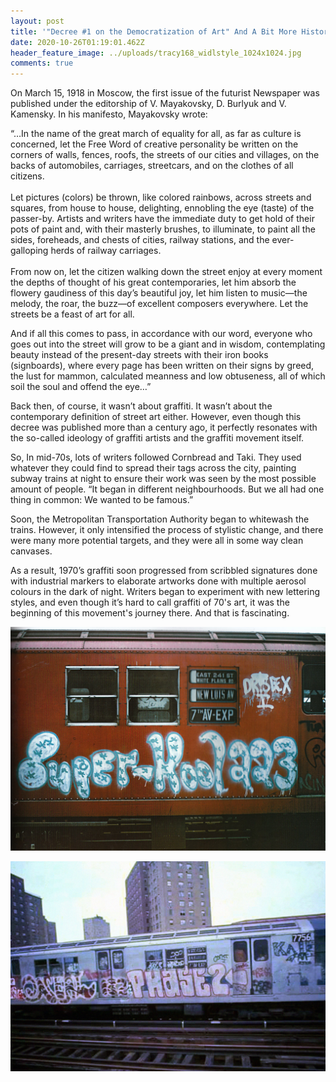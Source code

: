 ```yaml
---
layout: post
title: '"Decree #1 on the Democratization of Art" And A Bit More History '
date: 2020-10-26T01:19:01.462Z
header_feature_image: ../uploads/tracy168_widlstyle_1024x1024.jpg
comments: true
---
```

On March 15, 1918 in Moscow, the first issue of the futurist Newspaper was published under the editorship of V. Mayakovsky, D. Burlyuk and V. Kamensky. In his manifesto, Mayakovsky wrote:

“…In the name of the great march of equality for all, as far as culture is concerned, let the Free Word of creative personality be written on the corners of walls, fences, roofs, the streets of our cities and villages, on the backs of automobiles, carriages, streetcars, and on the clothes of all citizens.\
\
Let pictures (colors) be thrown, like colored rainbows, across streets and squares, from house to house, delighting, ennobling the eye (taste) of the passer-by. Artists and writers have the immediate duty to get hold of their pots of paint and, with their masterly brushes, to illuminate, to paint all the sides, foreheads, and chests of cities, railway stations, and the ever-galloping herds of railway carriages.\
\
From now on, let the citizen walking down the street enjoy at every moment the depths of thought of his great contemporaries, let him absorb the flowery gaudiness of this day’s beautiful joy, let him listen to music—the melody, the roar, the buzz—of excellent composers everywhere. Let the streets be a feast of art for all.

And if all this comes to pass, in accordance with our word, everyone who goes out into the street will grow to be a giant and in wisdom, contemplating beauty instead of the present-day streets with their iron books (signboards), where every page has been written on their signs by greed, the lust for mammon, calculated meanness and low obtuseness, all of which soil the soul and offend the eye…”

Back then, of course, it wasn’t about graffiti. It wasn’t about the contemporary definition of street art either. However, even though this decree was published more than a century ago, it perfectly resonates with the so-called ideology of graffiti artists and the graffiti movement itself.

So, In mid-70s, lots of writers followed Cornbread and Taki. They used whatever they could find to spread their tags across the city, painting subway trains at night to ensure their work was seen by the most possible amount of people. “It began in different neighbourhoods. But we all had one thing in common: We wanted to be famous.”

Soon, the Metropolitan Transportation Authority began to whitewash the trains. However, it only intensified the process of stylistic change, and there were many more potential targets, and they were all in some way clean canvases.

As a result, 1970’s graffiti soon progressed from scribbled signatures done with industrial markers to elaborate artworks done with multiple aerosol colours in the dark of night. Writers began to experiment with new lettering styles, and even though it’s hard to call graffiti of 70's art, it was the beginning of this movement's journey there. And that is fascinating.

![The early writers all agree that the first subway mast the first subway masterpiece was done on an IRT Subway train by SUPER KOOL 223.](../uploads/superkool223_graffiti365_325.jpg)

![Phase 2 and Tracy 168 were one of the first ones to create innovative elaborate lettering. ](../uploads/r2_3_phase_2_train_-_ml.jpg)